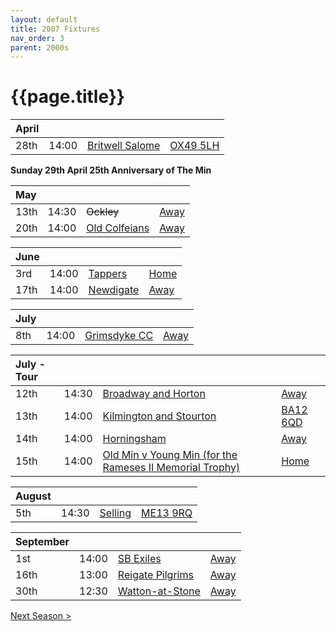 ```yaml
---
layout: default
title: 2007 Fixtures
nav_order: 3
parent: 2000s
---
```


# {{page.title}}

| April |  |  |  |
|:---|:---|:---|:---|
| 28th | 14:00 | [Britwell Salome](britwell-salome) | [OX49 5LH](https://goo.gl/maps/CGgpPNyQhotADDFs9) |

**Sunday 29th April 25th Anniversary of The Min**

| May |  |  |  |
|:---|:---|:---|:---|
| 13th | 14:30 | <del>Ockley</del> | [Away](https://goo.gl/maps/vmhvFhbrVZGrsXAAA) |
| 20th | 14:00 | [Old Colfeians](old-colfeians) | [Away](https://goo.gl/maps/vhwZEdPcYg4q3f3P8) |

| June |  |  |  |
|:---|:---|:---|:---|
| 3rd | 14:00 | [Tappers](tappers) | [Home](https://goo.gl/maps/w2skeCXwzZTEh7e26) |
| 17th | 14:00 | [Newdigate](newdigate) | [Away](https://goo.gl/maps/kQnkUfc3MdtqLyvd8) |

| July |  |  |  |
|:---|:---|:---|:---|
| 8th | 14:00 | [Grimsdyke CC](grimsdyke-cc) | [Away](https://goo.gl/maps/bjU99uAVAc4kTEog6) |
 

| July - Tour |  |  |  |
|:---|:---|:---|:---|
| 12th | 14:30 | [Broadway and Horton](broadway-and-horton) | [Away](https://goo.gl/maps/orv3RETHUX95dBWv7) |
| 13th | 14:00 | [Kilmington and Stourton](kilmington-and-stourton) | [BA12 6QD](https://goo.gl/maps/6q53XChZh9A2) |
| 14th | 14:00 | [Horningsham](horningsham) | [Away](https://goo.gl/maps/SNpXcsajYDXfjmff7) |
| 15th | 14:00 | [Old Min v Young Min (for the Rameses II Memorial Trophy)](old-min-young-min) | [Home](https://goo.gl/maps/PYXwnTuZaqdbtL8K7) |

| August |  |  |  |
|:---|:---|:---|:---|
| 5th | 14:30 | [Selling](selling) | [ME13 9RQ](https//goo.gl/maps/QeLhjBkEbJr) |

| September |  |  |  |
|:---|:---|:---|:---|
| 1st | 14:00 | [SB Exiles](sb-exiles) | [Away](https://goo.gl/maps/LsVjW3EdzWvbPAWN8) |
| 16th | 13:00 | [Reigate Pilgrims](reigate-pilgrims) | [Away](https://goo.gl/maps/z54KDhWLtQreY6xy9) |
| 30th | 12:30 | [Watton-at-Stone](watton-at-stone) | [Away](https://goo.gl/maps/JPBQawMsjLgYtVHk9) |

[Next Season >](../2008)